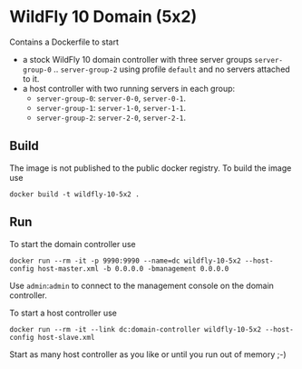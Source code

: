 # WildFly 10 Domain (5x2)

Contains a Dockerfile to start 
 
- a stock WildFly 10 domain controller with three server groups `server-group-0` .. `server-group-2` using profile `default` and no servers attached to it.
- a host controller with two running servers in each group: 
    - `server-group-0`: `server-0-0`, `server-0-1`.
    - `server-group-1`: `server-1-0`, `server-1-1`.
    - `server-group-2`: `server-2-0`, `server-2-1`.

## Build

The image is not published to the public docker registry. To build the image use
 
    docker build -t wildfly-10-5x2 .

## Run

To start the domain controller use 

    docker run --rm -it -p 9990:9990 --name=dc wildfly-10-5x2 --host-config host-master.xml -b 0.0.0.0 -bmanagement 0.0.0.0
    
Use `admin`:`admin` to connect to the management console on the domain controller. 
    
To start a host controller use

    docker run --rm -it --link dc:domain-controller wildfly-10-5x2 --host-config host-slave.xml

Start as many host controller as you like or until you run out of memory ;-)

